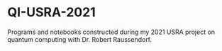 # QI-USRA-2021
Programs and notebooks constructed during my 2021 USRA project on quantum computing with Dr. Robert Raussendorf.
